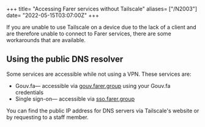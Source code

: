 +++
title= "Accessing Farer services without Tailscale"
aliases= ["/N2003"]
date= "2022-05-15T03:07:00Z"
+++

If you are unable to use Tailscale on a device due to the lack of a client and are therefore unable to connect to Farer services, there are some workarounds that are available.

## Using the public DNS resolver
Some services are accessible while not using a VPN. These services are:
- Gouv.fa— accessible via [gouv.farer.group](https://gouv.farer.group) using your Gouv.fa credentials
- Single sign-on— accessible via [sso.farer.group](https://sso.farer.group)

You can find the public IP address for DNS servers via Tailscale's website or by requesting to a staff member.

